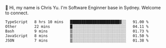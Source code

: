 👋 Hi, my name is Chris Yu. I'm Software Enginner base in Sydney. Welcome to connect.

<!--START_SECTION:waka-->

```txt
TypeScript   8 hrs 10 mins   ██████████████████████▓░░   91.00 %
Other        22 mins         █░░░░░░░░░░░░░░░░░░░░░░░░   04.11 %
Bash         9 mins          ▒░░░░░░░░░░░░░░░░░░░░░░░░   01.73 %
JavaScript   8 mins          ▒░░░░░░░░░░░░░░░░░░░░░░░░   01.50 %
JSON         7 mins          ▒░░░░░░░░░░░░░░░░░░░░░░░░   01.38 %
```

<!--END_SECTION:waka-->
